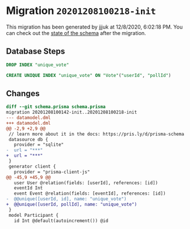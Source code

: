 # Migration `20201208100218-init`

This migration has been generated by jjjuk at 12/8/2020, 6:02:18 PM.
You can check out the [state of the schema](./schema.prisma) after the migration.

## Database Steps

```sql
DROP INDEX "unique_vote"

CREATE UNIQUE INDEX "unique_vote" ON "Vote"("userId", "pollId")
```

## Changes

```diff
diff --git schema.prisma schema.prisma
migration 20201208100142-init..20201208100218-init
--- datamodel.dml
+++ datamodel.dml
@@ -2,9 +2,9 @@
 // learn more about it in the docs: https://pris.ly/d/prisma-schema
 datasource db {
   provider = "sqlite"
-  url = "***"
+  url = "***"
 }
 generator client {
   provider = "prisma-client-js"
@@ -45,9 +45,9 @@
   user User @relation(fields: [userId], references: [id])
   eventId Int
   event Event @relation(fields: [eventId], references: [id])
-  @@unique([userId, id], name: "unique_vote")
+  @@unique([userId, pollId], name: "unique_vote")
 }
 model Participant {
   id Int @default(autoincrement()) @id
```


